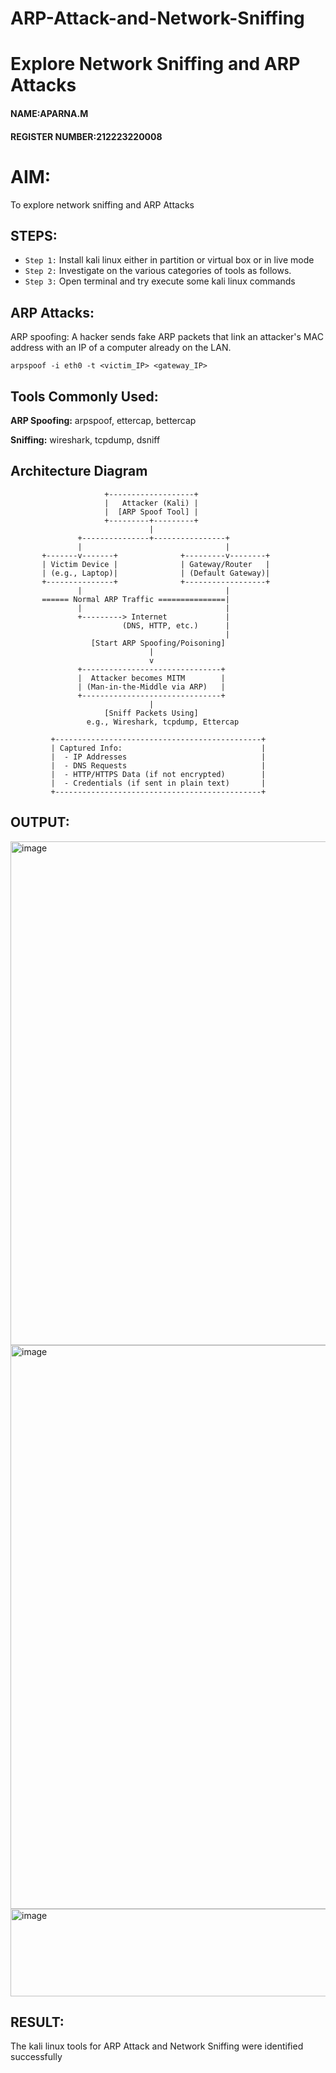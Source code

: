 # ARP-Attack-and-Network-Sniffing
# Explore Network Sniffing and ARP Attacks
#### NAME:APARNA.M
#### REGISTER NUMBER:212223220008
# AIM:

To explore network sniffing and ARP Attacks

## STEPS:

- `Step 1:` Install kali linux either in partition or virtual box or in live mode
- `Step 2:` Investigate on the various categories of tools as follows.
-  `Step 3:` Open terminal and try execute some kali linux commands

## ARP Attacks:  
ARP spoofing: A hacker sends fake ARP packets that link an attacker's MAC address with an IP of a computer already on the LAN. 

```
arpspoof -i eth0 -t <victim_IP> <gateway_IP>
```
## Tools Commonly Used:

**ARP Spoofing:** arpspoof, ettercap, bettercap

**Sniffing:** wireshark, tcpdump, dsniff
## Architecture Diagram
```
                     +-------------------+
                     |   Attacker (Kali) |
                     |  [ARP Spoof Tool] |
                     +---------+---------+
                               |
               +---------------+----------------+
               |                                |
       +-------v-------+              +---------v--------+
       | Victim Device |              | Gateway/Router   |
       | (e.g., Laptop)|              | (Default Gateway)|
       +---------------+              +------------------+
               |                                |
       ====== Normal ARP Traffic ===============|
               |                                |
               +---------> Internet             |
                         (DNS, HTTP, etc.)      |
                                                |
                  [Start ARP Spoofing/Poisoning]
                               |
                               v
               +-------------------------------+
               |  Attacker becomes MITM        |
               | (Man-in-the-Middle via ARP)   |
               +-------------------------------+
                               |
                     [Sniff Packets Using]
                 e.g., Wireshark, tcpdump, Ettercap

         +----------------------------------------------+
         | Captured Info:                               |
         |  - IP Addresses                              |
         |  - DNS Requests                              |
         |  - HTTP/HTTPS Data (if not encrypted)        |
         |  - Credentials (if sent in plain text)       |
         +----------------------------------------------+

```
## OUTPUT:
<img width="1010" height="806" alt="image" src="https://github.com/user-attachments/assets/7245ea96-2ba8-4e2c-9c60-15f36c61cc7e" />
<img width="1257" height="902" alt="image" src="https://github.com/user-attachments/assets/0dcb688a-d9ae-4d77-a558-60c1ab4ce6d4" />
<img width="812" height="140" alt="image" src="https://github.com/user-attachments/assets/35532824-278c-4c6e-a3df-0aa520a70a7b" />


## RESULT:
The kali linux tools for ARP Attack and Network Sniffing were identified successfully
